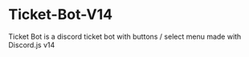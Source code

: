 # Ticket-Bot-V14
Ticket Bot is a discord ticket bot with buttons / select menu made with Discord.js v14
